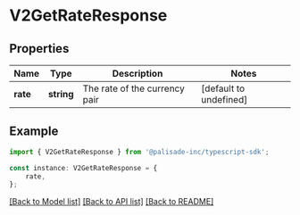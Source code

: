 # V2GetRateResponse


## Properties

Name | Type | Description | Notes
------------ | ------------- | ------------- | -------------
**rate** | **string** | The rate of the currency pair | [default to undefined]

## Example

```typescript
import { V2GetRateResponse } from '@palisade-inc/typescript-sdk';

const instance: V2GetRateResponse = {
    rate,
};
```

[[Back to Model list]](../README.md#documentation-for-models) [[Back to API list]](../README.md#documentation-for-api-endpoints) [[Back to README]](../README.md)
